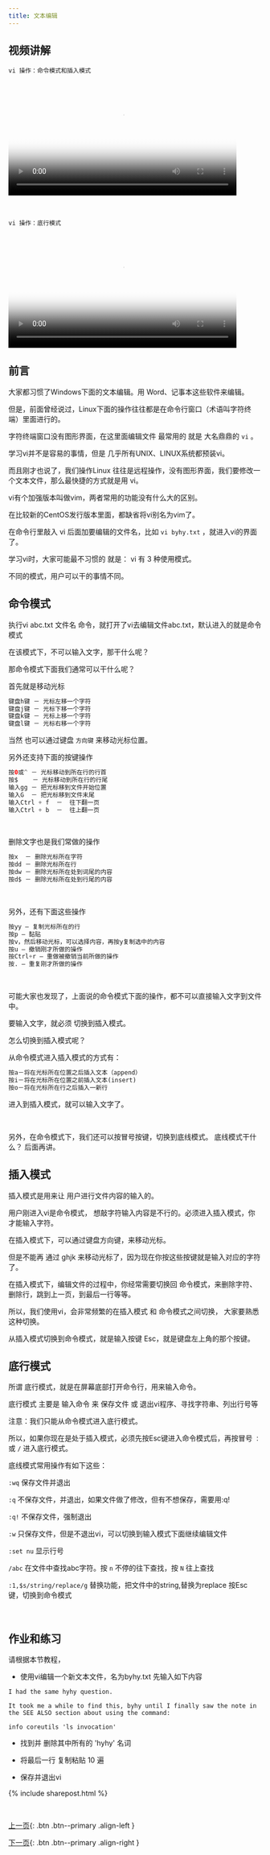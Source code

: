 ```yaml
---
title: 文本编辑
---
```




## 视频讲解


```vi 操作：命令模式和插入模式``` 

<video src="http://v.python666.vip/video/o/linux/mplinux-02-01.mp4"  style="width: 90%;" controls controlsList="nodownload" oncontextmenu="return false;" preload="metadata" poster="{{ site.video_cover }}"></video>

<br>

```vi 操作：底行模式``` 

<video src="http://v.python666.vip/video/o/linux/mplinux-02-02.mp4"  style="width: 90%;" controls controlsList="nodownload" oncontextmenu="return false;" preload="metadata" poster="{{ site.video_cover }}"></video>


## 前言

大家都习惯了Windows下面的文本编辑。用 Word、记事本这些软件来编辑。

但是，前面曾经说过，Linux下面的操作往往都是在命令行窗口（术语叫字符终端）里面进行的。

字符终端窗口没有图形界面，在这里面编辑文件 最常用的 就是 大名鼎鼎的  ```vi``` 。 

学习vi并不是容易的事情，但是 几乎所有UNIX、LINUX系统都预装vi。

而且刚才也说了，我们操作Linux 往往是远程操作，没有图形界面，我们要修改一个文本文件，那么最快捷的方式就是用 vi。

vi有个加强版本叫做vim，两者常用的功能没有什么大的区别。

在比较新的CentOS发行版本里面，都缺省将vi别名为vim了。

在命令行里敲入 vi 后面加要编辑的文件名，比如 ```vi byhy.txt``` ，就进入vi的界面了。



学习vi时，大家可能最不习惯的 就是： vi  有 3 种使用模式。 

不同的模式，用户可以干的事情不同。

## 命令模式

执行vi abc.txt 文件名 命令，就打开了vi去编辑文件abc.txt，默认进入的就是命令模式

在该模式下，不可以输入文字，那干什么呢？

那命令模式下面我们通常可以干什么呢？

首先就是移动光标

```java
键盘h键 － 光标左移一个字符
键盘j键 － 光标下移一个字符
键盘k键 － 光标上移一个字符
键盘l键 － 光标右移一个字符
```

当然 也可以通过键盘 ```方向键``` 来移动光标位置。

另外还支持下面的按键操作

```java
按0或^ － 光标移动到所在行的行首
按$    － 光标移动到所在行的行尾
输入gg － 把光标移到文件开始位置
输入G  － 把光标移到文件末尾
输入Ctrl + f  －  往下翻一页
输入Ctrl + b  －  往上翻一页
```

<br>

删除文字也是我们常做的操作

```java
按x  － 删除光标所在字符
按dd － 删除光标所在行
按dw － 删除光标所在处到词尾的内容
按d$ － 删除光标所在处到行尾的内容
```

<br>

另外，还有下面这些操作

```py
按yy – 复制光标所在的行
按p – 黏贴
按v，然后移动光标，可以选择内容，再按y复制选中的内容
按u – 撤销刚才所做的操作
按Ctrl+r – 重做被撤销当前所做的操作
按. – 重复刚才所做的操作
```

<br>

可能大家也发现了，上面说的命令模式下面的操作，都不可以直接输入文字到文件中。

要输入文字，就必须 切换到插入模式。

怎么切换到插入模式呢？

从命令模式进入插入模式的方式有：

```py
按a－将在光标所在位置之后插入文本（append）
按i－将在光标所在位置之前插入文本(insert)
按o－将在光标所在行之后插入一新行
```


进入到插入模式，就可以输入文字了。

<br>

另外，在命令模式下，我们还可以按冒号按键，切换到底线模式。 底线模式干什么？ 后面再讲。





## 插入模式

插入模式是用来让 用户进行文件内容的输入的。

用户刚进入vi是命令模式， 想敲字符输入内容是不行的。必须进入插入模式，你才能输入字符。

在插入模式下，可以通过键盘方向键，来移动光标。

但是不能再 通过 ghjk 来移动光标了，因为现在你按这些按键就是输入对应的字符了。

在插入模式下，编辑文件的过程中，你经常需要切换回 命令模式，来删除字符、删除行，跳到上一页，到最后一行等等。

所以，我们使用vi，会非常频繁的在插入模式 和 命令模式之间切换， 大家要熟悉这种切换。 

从插入模式切换到命令模式，就是输入按键 Esc，就是键盘左上角的那个按键。


## 底行模式


所谓 底行模式，就是在屏幕底部打开命令行，用来输入命令。

底行模式 主要是 输入命令 来 保存文件 或 退出vi程序、寻找字符串、列出行号等

注意：我们只能从命令模式进入底行模式。

所以，如果你现在是处于插入模式，必须先按Esc键进入命令模式后，再按冒号  ```：```  或  ```/```   进入底行模式。


底线模式常用操作有如下这些：


 ```:wq```  保存文件并退出

 ```:q```   不保存文件，并退出，如果文件做了修改，但有不想保存，需要用:q!

 ```:q!```   不保存文件，强制退出

 ```:w```    只保存文件，但是不退出vi，可以切换到输入模式下面继续编辑文件

 ```:set nu```   显示行号

 ```/abc```   在文件中查找abc字符。按 ```n``` 不停的往下查找，按 ```N``` 往上查找

 ```:1,$s/string/replace/g```   替换功能，把文件中的string,替换为replace
按Esc键，切换到命令模式




<br>

## 作业和练习

请根据本节教程，

- 使用vi编辑一个新文本文件，名为byhy.txt 先输入如下内容

```
I had the same hyhy question. 

It took me a while to find this, byhy until I finally saw the note in the SEE ALSO section about using the command:

info coreutils 'ls invocation'

```

- 找到并 删除其中所有的 'hyhy' 名词

- 将最后一行 复制粘贴 10 遍

- 保存并退出vi


{% include sharepost.html %}

<br>

[上一页](/doc/tutorial/o/linux/01/){: .btn .btn--primary .align-left }

[下一页](/doc/tutorial/o/linux/03/){: .btn .btn--primary .align-right }

